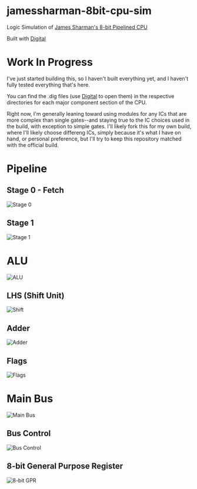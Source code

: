 # jamessharman-8bit-cpu-sim
Logic Simulation of [James Sharman's 8-bit Pipelined CPU](https://www.youtube.com/watch?v=3iHag4k4yEg&amp;list=PLFhc0MFC8MiCDOh3cGFji3qQfXziB9yOw)

Built with [Digital](https://github.com/hneemann/Digital)

# Work In Progress

I've just started building this, so I haven't built everything yet, and I haven't fully tested everything that's here.

You can find the .dig files (use [Digital](https://github.com/hneemann/Digital) to open them) in the respective directories for each major component section of the CPU.

Right now, I'm generally leaning toward using modules for any ICs that are more complex than single gates--and staying true to the IC choices used in the build, with exception to simple gates.  I'll likely fork this for my own build, where I'll likely choose differeng ICs, simply because it's what I have on hand, or personal preference, but I'll try to keep this repository matched with the official build.

# Pipeline

## Stage 0 - Fetch
![Stage 0](https://raw.githubusercontent.com/jamon/jamessharman-8bit-cpu-sim/main/pipeline/pipeline-stage0.svg)

## Stage 1
![Stage 1](https://raw.githubusercontent.com/jamon/jamessharman-8bit-cpu-sim/main/pipeline/pipeline-stage1.svg)


# ALU
![ALU](https://raw.githubusercontent.com/jamon/jamessharman-8bit-cpu-sim/main/alu/alu.svg)

## LHS (Shift Unit)
![Shift](https://raw.githubusercontent.com/jamon/jamessharman-8bit-cpu-sim/main/alu/shift.svg)

## Adder
![Adder](https://raw.githubusercontent.com/jamon/jamessharman-8bit-cpu-sim/main/alu/adder.svg)

## Flags
![Flags](https://raw.githubusercontent.com/jamon/jamessharman-8bit-cpu-sim/main/alu/flags.svg)

# Main Bus
![Main Bus](https://raw.githubusercontent.com/jamon/jamessharman-8bit-cpu-sim/main/mainbus/mainbus.svg)

## Bus Control
![Bus Control](https://raw.githubusercontent.com/jamon/jamessharman-8bit-cpu-sim/main/mainbus/buscontrol.svg)

## 8-bit General Purpose Register
![8-bit GPR](https://raw.githubusercontent.com/jamon/jamessharman-8bit-cpu-sim/main/mainbus/reg-8bit-generalpurpose.svg)
